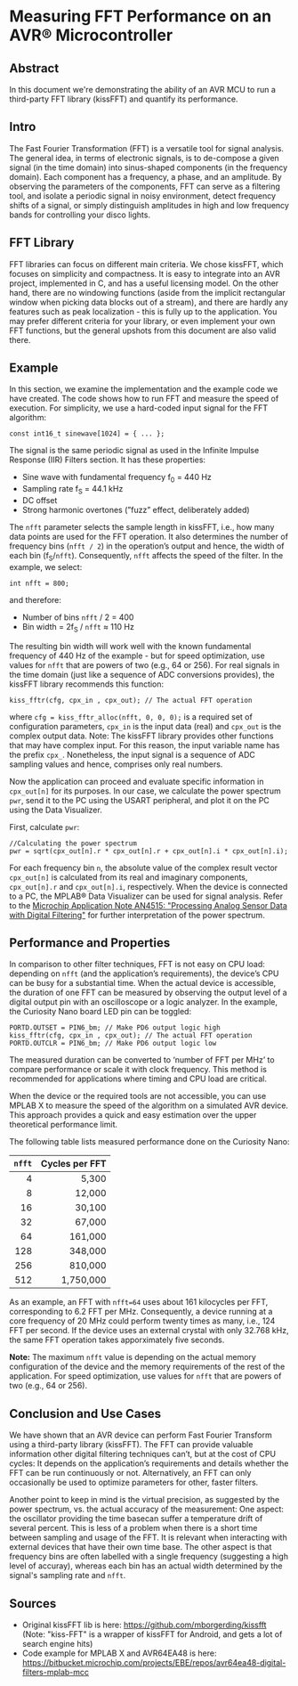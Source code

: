
# Measuring FFT Performance on an AVR® Microcontroller
## Abstract
In this document we're demonstrating the ability of an AVR MCU to run a third-party FFT library (kissFFT) and quantify its performance. 

## Intro
The Fast Fourier Transformation (FFT) is a versatile tool for signal analysis. The general idea, in terms of electronic signals, is to de-compose a given signal (in the time domain) into sinus-shaped components (in the frequency domain). Each component has a frequency, a phase, and an amplitude. 
By observing the parameters of the components, FFT can serve as a filtering tool, and isolate a periodic signal in noisy environment, detect frequency shifts of a signal, or simply distinguish amplitudes in high and low frequency bands for controlling your disco lights.

## FFT Library
FFT libraries can focus on different main criteria. We chose kissFFT, which focuses on simplicity and compactness. It is easy to integrate into an AVR project, implemented in C, and has a useful licensing model. On the other hand, there are no windowing functions (aside from the implicit rectangular window when picking data blocks out of a stream), and there are hardly any features such as peak localization - this is fully up to the application.
You may prefer different criteria for your library, or even implement your own FFT functions, but the general upshots from this document are also valid there.

## Example
In this section, we examine the implementation and the example code we have created.
The code shows how to run FFT and measure the speed of execution. For simplicity, we use a hard-coded input signal for the FFT algorithm:
```
const int16_t sinewave[1024] = { ... };
```
The signal is the same periodic signal as used in the Infinite Impulse Response (IIR) Filters section. It has these properties:
- Sine wave with fundamental frequency f<sub>0</sub> = 440 Hz
- Sampling rate f<sub>S</sub> = 44.1 kHz
- DC offset
- Strong harmonic overtones (”fuzz” effect, deliberately added)

The `nfft` parameter selects the sample length in kissFFT, i.e., how many data points are used for the FFT operation. It also determines the number of frequency bins (`nfft / 2`) in the operation’s output and hence, the width of each
bin (f<sub>S</sub>/`nfft`). Consequently, `nfft` affects the speed of the filter.
In the example, we select:
```
int nfft = 800;
```
and therefore:
- Number of bins `nfft` / 2 = 400
- Bin width = 2f<sub>S</sub> / `nfft` ≈ 110 Hz

The resulting bin width will work well with the known fundamental frequency of 440 Hz of the example - but for speed optimization, use values for `nfft` that are powers of two (e.g., 64 or 256).
For real signals in the time domain (just like a sequence of ADC conversions provides), the kissFFT library recommends this function:
```
kiss_fftr(cfg, cpx_in , cpx_out); // The actual FFT operation
```
where `cfg = kiss_fftr_alloc(nfft, 0, 0, 0);` is a required set of configuration parameters, `cpx_in` is the input data (real) and `cpx_out` is the complex output data.
Note: The kissFFT library provides other functions that may have complex input. For this reason, the input variable name has the prefix `cpx_`. Nonetheless, the input signal is a sequence of ADC sampling values and hence, comprises only real numbers.

Now the application can proceed and evaluate specific information in `cpx_out[n]` for its purposes. In our case, we calculate the power spectrum `pwr`, send it to the PC using the USART peripheral, and plot it on the PC using the Data Visualizer.

First, calculate `pwr`:
```
//Calculating the power spectrum
pwr = sqrt(cpx_out[n].r * cpx_out[n].r + cpx_out[n].i * cpx_out[n].i);
```
For each frequency bin `n`, the absolute value of the complex result vector `cpx_out[n]` is calculated from its real and imaginary components, `cpx_out[n].r` and `cpx_out[n].i`, respectively.
When the device is connected to a PC, the MPLAB® Data Visualizer can be used for signal analysis. Refer to the [Microchip Application Note AN4515: "Processing Analog Sensor Data with Digital Filtering"](https://ww1.microchip.com/downloads/en/Appnotes/ProcessAnalogSensorDataDigitalFiltering-DS00004515.pdf) for further interpretation of the power spectrum.
 
## Performance and Properties
In comparison to other filter techniques, FFT is not easy on CPU load: depending on `nfft` (and the application’s requirements), the device’s CPU can be busy for a substantial time.
When the actual device is accessible, the duration of one FFT can be measured by observing the output level of a digital output pin with an oscilloscope or a logic analyzer. In the example, the Curiosity Nano board LED pin can be
toggled:
```
PORTD.OUTSET = PIN6_bm; // Make PD6 output logic high
kiss_fftr(cfg, cpx_in , cpx_out); // The actual FFT operation
PORTD.OUTCLR = PIN6_bm; // Make PD6 output logic low
```
The measured duration can be converted to ‘number of FFT per MHz’ to compare performance or scale it with clock frequency. This method is recommended for applications where timing and CPU load are critical.

When the device or the required tools are not accessible, you can use MPLAB X to measure the speed of the algorithm on a simulated AVR device. This approach provides a quick and easy estimation over the upper theoretical performance limit.

The following table lists measured performance done on the Curiosity Nano:

| `nfft`|Cycles per FFT|
|------:|-------------:|
|4	|5,300|
|8	|12,000|
|16	|30,100|
|32	|67,000|
|64	|161,000|
|128|348,000|
|256|810,000|
|512|1,750,000|

 
As an example, an FFT with `nfft=64` uses about 161 kilocycles per FFT, corresponding to 6.2 FFT per MHz. Consequently, a device running at a core frequency of 20 MHz could perform twenty times as many, i.e., 124 FFT per second. If the device uses an external crystal with only 32.768 kHz, the same FFT operation takes apporximately five seconds.

<b>Note:</b> The maximum `nfft` value is depending on the actual memory configuration of the device and the memory requirements of the rest of the application.
For speed optimization, use values for `nfft` that are powers of two (e.g., 64 or 256).


## Conclusion and Use Cases
We have shown that an AVR device can perform Fast Fourier Transform using a third-party library (kissFFT). The FFT can provide valuable information other digital filtering techniques can’t, but at the cost of CPU cycles: It depends on the application’s requirements and details whether the FFT can be run continuously or not. Alternatively, an FFT can only occasionally be used to optimize parameters for other, faster filters.

Another point to keep in mind is the virtual precision, as suggested by the power spectrum, vs. the actual accuracy of the measurement:
One aspect: the oscillator providing the time basecan suffer a temperature drift of several percent. This is less of a problem when there is a short time between sampling and usage of the FFT. It is relevant when interacting with external devices that have their own time base.
The other aspect is that frequency bins are often labelled with a single frequency (suggesting a high level of accuray), whereas each bin has an actual width determined by the signal's sampling rate and `nfft`.

## Sources
- Original kissFFT lib is here:
https://github.com/mborgerding/kissfft
	<br>(Note: "kiss-FFT" is a wrapper of kissFFT for Android, and gets a lot of search engine hits)
- Code example for MPLAB X and AVR64EA48 is  here:
https://bitbucket.microchip.com/projects/EBE/repos/avr64ea48-digital-filters-mplab-mcc